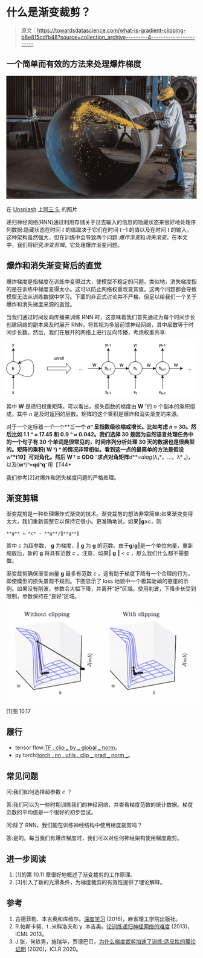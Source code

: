 # 什么是渐变裁剪？

> 原文：<https://towardsdatascience.com/what-is-gradient-clipping-b8e815cdfb48?source=collection_archive---------4----------------------->

## 一个简单而有效的方法来处理爆炸梯度

![](img/9accd05b924c27760248745eba72c72a.png)

在 [Unsplash](https://unsplash.com?utm_source=medium&utm_medium=referral) 上[阿三 S.](https://unsplash.com/@ahsan19?utm_source=medium&utm_medium=referral) 的照片

递归神经网络(RNN)通过利用存储关于过去输入的信息的隐藏状态来很好地处理序列数据:隐藏状态在时间 *t* 的值取决于它们在时间 *t* -1 的值以及在时间 *t* 的输入。这种架构虽然强大，但在训练中会导致两个问题:*爆炸渐变*和*消失渐变*。在本文中，我们将研究*渐变剪辑*，它处理爆炸渐变问题。

## 爆炸和消失渐变背后的直觉

爆炸梯度是指梯度在训练中变得过大，使模型不稳定的问题。类似地，消失梯度指的是在训练中梯度变得太小。这可以防止网络权重改变其值。这两个问题都会导致模型无法从训练数据中学习。下面的非正式讨论并不严格，但足以给我们一个关于爆炸和消失梯度来源的直觉。

当我们通过时间反向传播来训练 RNN 时，这意味着我们首先通过为每个时间步长创建网络的副本来及时展开 RNN，将其视为多层前馈神经网络，其中层数等于时间步长数。然后，我们在展开的网络上进行反向传播，考虑权重共享:

![](img/3c300803ce3b2386f0fb58533a37af57.png)

其中 **W** 是递归权重矩阵。可以看出，损失函数的梯度由 **W** ᵀ的 *n* 个副本的乘积组成，其中 *n* 是及时返回的层数。矩阵的这个乘积是爆炸和消失渐变的来源。

对于一个定标器*一个*一个**≦**一个 *aⁿ* 呈指数级收缩或增长。比如考虑 *n* = 30。然后比如 1.1 *ⁿ* ≈ 17.45 和 0.9 *ⁿ* ≈ 0.042。我们选择 30 是因为自然语言处理任务中的一个句子有 30 个单词是很常见的，时间序列分析处理 30 天的数据也是很典型的。矩阵的乘积( **W** ᵀ) *ⁿ* 的情况非常相似。看到这一点的最简单的方法是假设**w**ᵀ*t19】可对角化。然后 **W** ᵀ = **QDQ** ⁻求点对角矩阵**d**=*diag*(*λ*₁*，…，λ* ₓ)，以及(**w**ᵀ)*ⁿ*=**qd***ⁿ***q**⁻用【T44*

我们参考[2]对爆炸和消失梯度问题的严格处理。

## 渐变剪辑

渐变裁剪是一种处理爆炸式渐变的技术。渐变裁剪的想法非常简单:如果渐变变得太大，我们重新调整它以保持它很小。更准确地说，如果‖**g**≥*c*，则

```
**g** ↤ *c* · **g**/‖**g**‖
```

其中 *c* 为超参数， **g** 为梯度，‖ **g** 为 **g** 的范数。由于**g**/**g**‖是一个单位向量，重新缩放后，新的 **g** 将具有范数 *c* 。注意，如果‖ **g** ‖ < *c* ，那么我们什么都不需要做。

渐变裁剪确保渐变向量 **g** 最多有范数 *c* 。这有助于梯度下降有一个合理的行为，即使模型的损失景观不规则。下图显示了 loss 地貌中一个极其陡峭的悬崖的示例。如果没有削波，参数会大幅下降，并离开“好”区域。使用削波，下降步长受到限制，参数保持在“良好”区域。

![](img/40bd2e17fb93f2c8e96947ca47ec0ce8.png)

[1]图 10.17

## 履行

*   tensor flow:[TF . clip _ by _ global _ norm](https://www.tensorflow.org/api_docs/python/tf/clip_by_global_norm)。
*   py torch:[torch . nn . utils . clip _ grad _ norm _](https://pytorch.org/docs/stable/nn.html#torch.nn.utils.clip_grad_norm_)。

## 常见问题

问:我们如何选择超参数 *c* ？

答:我们可以为一些时期训练我们的神经网络，并查看梯度范数的统计数据。梯度范数的平均值是一个很好的初步尝试。

问:除了 RNN，我们能在训练神经结构中使用梯度裁剪吗？

答:是的。每当我们有爆炸梯度时，我们可以对任何神经架构使用梯度裁剪。

## 进一步阅读

1.  [1]的第 10.11 章很好地概述了渐变裁剪的工作原理。
2.  [3]引入了新的光滑条件，为梯度裁剪的有效性提供了理论解释。

## 参考

1.  古德菲勒、本吉奥和库维尔。[深度学习](http://www.deeplearningbook.org/) (2016)，麻省理工学院出版社。
2.  R.帕斯卡努、t .米科洛夫和 y .本吉奥。[论训练递归神经网络的难度](http://proceedings.mlr.press/v28/pascanu13.pdf) (2013)，ICML 2013。
3.  J.张，何铁男，施瑞华，贾德巴贝。[为什么梯度裁剪加速了训练:适应性的理论证明](https://openreview.net/pdf?id=BJgnXpVYwS) (2020)，ICLR 2020。